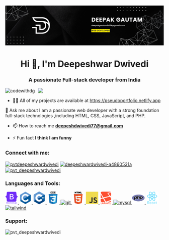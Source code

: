 ![logo](https://github.com/codewithDG/codewithDG/blob/main/Black%20and%20Yellow%20Web%20Developer%20LinkedIn%20Banner.png)
<h1 align="center">Hi 👋, I'm Deepeshwar Dwivedi</h1>
<h3 align="center">A passionate Full-stack developer from India</h3>
<img align="right" width="400px" src="https://camo.githubusercontent.com/4d9f5ecceb711eec6e2018f38a5677dc657c9738d4a65ba3b928c41c0a45b439/68747470733a2f2f6d69726f2e6d656469756d2e636f6d2f6d61782f313336302f302a37513379765349765f7430696f4a2d5a2e676966">

<p align="left"> <img src="https://komarev.com/ghpvc/?username=codewithdg&label=Profile%20views&color=0e75b6&style=flat" alt="codewithdg" /> </p>

- 👨‍💻 All of my projects are available at https://pseudoportfolio.netlify.app<br>

💬 Ask me about I am a passionate web developer with a strong foundation full-stack technologies ,including HTML, CSS, JavaScript, and PHP.<br>
- 📫 How to reach me **deepeshdwivedi77@gmail.com**<br>

- ⚡ Fun fact **I think I am funny**<br>

<h3 align="left">Connect with me:</h3>
<p align="left">
<a href="https://twitter.com/pvtdeepeshwardwivedi" target="blank"><img align="center" src="https://raw.githubusercontent.com/rahuldkjain/github-profile-readme-generator/master/src/images/icons/Social/twitter.svg" alt="pvtdeepeshwardwivedi" height="30" width="40" /></a>
<a href="https://linkedin.com/in/deepeshwar-dwivedi" target="blank"><img align="center" src="https://raw.githubusercontent.com/rahuldkjain/github-profile-readme-generator/master/src/images/icons/Social/linked-in-alt.svg" alt="deepeshwardwivedi-a4860531a" height="30" width="40" /></a>
<a href="https://instagram.com/pvt_deepeshwardwivedi" target="blank"><img align="center" src="https://raw.githubusercontent.com/rahuldkjain/github-profile-readme-generator/master/src/images/icons/Social/instagram.svg" alt="pvt_deepeshwardwivedi" height="30" width="40" /></a>
</p>

<h3 align="left">Languages and Tools:</h3>
<p align="left"> <a href="https://getbootstrap.com" target="_blank" rel="noreferrer"> <img src="https://raw.githubusercontent.com/devicons/devicon/master/icons/bootstrap/bootstrap-plain-wordmark.svg" alt="bootstrap" width="40" height="40"/> </a> <a href="https://www.cprogramming.com/" target="_blank" rel="noreferrer"> <img src="https://raw.githubusercontent.com/devicons/devicon/master/icons/c/c-original.svg" alt="c" width="40" height="40"/> </a> <a href="https://www.w3schools.com/cpp/" target="_blank" rel="noreferrer"> <img src="https://raw.githubusercontent.com/devicons/devicon/master/icons/cplusplus/cplusplus-original.svg" alt="cplusplus" width="40" height="40"/> </a> <a href="https://www.w3schools.com/css/" target="_blank" rel="noreferrer"> <img src="https://raw.githubusercontent.com/devicons/devicon/master/icons/css3/css3-original-wordmark.svg" alt="css3" width="40" height="40"/> </a> <a href="https://git-scm.com/" target="_blank" rel="noreferrer"> <img src="https://www.vectorlogo.zone/logos/git-scm/git-scm-icon.svg" alt="git" width="40" height="40"/> </a> <a href="https://www.w3.org/html/" target="_blank" rel="noreferrer"> <img src="https://raw.githubusercontent.com/devicons/devicon/master/icons/html5/html5-original-wordmark.svg" alt="html5" width="40" height="40"/> </a> <a href="https://developer.mozilla.org/en-US/docs/Web/JavaScript" target="_blank" rel="noreferrer"> <img src="https://raw.githubusercontent.com/devicons/devicon/master/icons/javascript/javascript-original.svg" alt="javascript" width="40" height="40"/> </a> 
  <a href="https://laravel.com/" target="_blank" rel="noreferrer"> <img src="https://raw.githubusercontent.com/devicons/devicon/master/icons/laravel/laravel-plain-wordmark.svg" alt="laravel" width="40" height="40"/> </a> <a href="https://www.mysql.com/" target="_blank" rel="noreferrer"> 
    <img src="[https://raw.githubusercontent.com/devicons/devicon/master/icons/mysql/mysql-original-wordmark.svg](https://www.google.com/url?sa=i&url=https%3A%2F%2Fen.wikipedia.org%2Fwiki%2FLaravel&psig=AOvVaw0WVc-NLc9DnKWr2hH90P7k&ust=1743171156387000&source=images&cd=vfe&opi=89978449&ved=0CBQQjRxqFwoTCPDCjOe4qowDFQAAAAAdAAAAABAE)" alt="mysql" width="40" height="40"/> </a> <a href="https://www.php.net" target="_blank" rel="noreferrer"> <img src="https://raw.githubusercontent.com/devicons/devicon/master/icons/php/php-original.svg" alt="php" width="40" height="40"/> </a> <a href="https://reactjs.org/" target="_blank" rel="noreferrer"> <img src="https://raw.githubusercontent.com/devicons/devicon/master/icons/react/react-original-wordmark.svg" alt="react" width="40" height="40"/> </a> <a href="https://tailwindcss.com/" target="_blank" rel="noreferrer"> <img src="https://www.vectorlogo.zone/logos/tailwindcss/tailwindcss-icon.svg" alt="tailwind" width="40" height="40"/> </a> </p>

<h3 align="left">Support:</h3>
<p><a href="https://www.buymeacoffee.com/pvt_deepeshwardwivedi"> <img align="left" src="https://cdn.buymeacoffee.com/buttons/v2/default-yellow.png" height="50" width="210" alt="pvt_deepeshwardwivedi" /></a></p><br><br>
